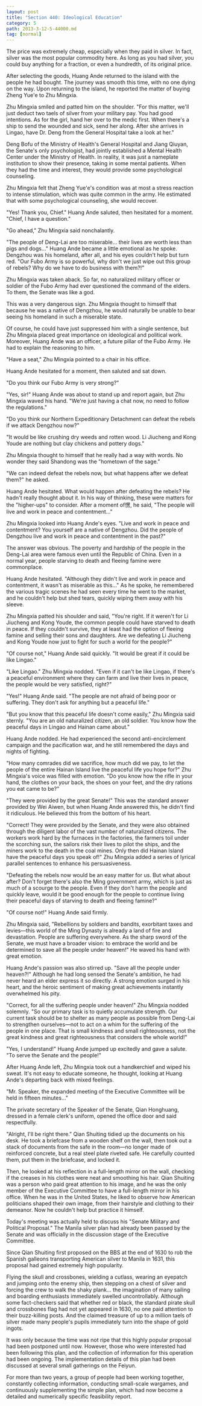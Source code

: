 ```yaml
---
layout: post
title: "Section 440: Ideological Education"
category: 5
path: 2013-3-12-5-44000.md
tag: [normal]
---
```


The price was extremely cheap, especially when they paid in silver. In fact, silver was the most popular commodity here. As long as you had silver, you could buy anything for a fraction, or even a hundredth, of its original price.

After selecting the goods, Huang Ande returned to the island with the people he had bought. The journey was smooth this time, with no one dying on the way. Upon returning to the island, he reported the matter of buying Zheng Yue'e to Zhu Mingxia.

Zhu Mingxia smiled and patted him on the shoulder. "For this matter, we'll just deduct two taels of silver from your military pay. You had good intentions. As for the girl, hand her over to the medic first. When there's a ship to send the wounded and sick, send her along. After she arrives in Lingao, have Dr. Deng from the General Hospital take a look at her."

Deng Bofu of the Ministry of Health's General Hospital and Jiang Qiuyan, the Senate's only psychologist, had jointly established a Mental Health Center under the Ministry of Health. In reality, it was just a nameplate institution to show their presence, taking in some mental patients. When they had the time and interest, they would provide some psychological counseling.

Zhu Mingxia felt that Zheng Yue'e's condition was at most a stress reaction to intense stimulation, which was quite common in the army. He estimated that with some psychological counseling, she would recover.

"Yes! Thank you, Chief." Huang Ande saluted, then hesitated for a moment. "Chief, I have a question."

"Go ahead," Zhu Mingxia said nonchalantly.

"The people of Deng-Lai are too miserable... their lives are worth less than pigs and dogs..." Huang Ande became a little emotional as he spoke. Dengzhou was his homeland, after all, and his eyes couldn't help but turn red. "Our Fubo Army is so powerful, why don't we just wipe out this group of rebels? Why do we have to do business with them?!"

Zhu Mingxia was taken aback. So far, no naturalized military officer or soldier of the Fubo Army had ever questioned the command of the elders. To them, the Senate was like a god.

This was a very dangerous sign. Zhu Mingxia thought to himself that because he was a native of Dengzhou, he would naturally be unable to bear seeing his homeland in such a miserable state.

Of course, he could have just suppressed him with a single sentence, but Zhu Mingxia placed great importance on ideological and political work. Moreover, Huang Ande was an officer, a future pillar of the Fubo Army. He had to explain the reasoning to him.

"Have a seat," Zhu Mingxia pointed to a chair in his office.

Huang Ande hesitated for a moment, then saluted and sat down.

"Do you think our Fubo Army is very strong?"

"Yes, sir!" Huang Ande was about to stand up and report again, but Zhu Mingxia waved his hand. "We're just having a chat now, no need to follow the regulations."

"Do you think our Northern Expeditionary Detachment can defeat the rebels if we attack Dengzhou now?"

"It would be like crushing dry weeds and rotten wood. Li Jiucheng and Kong Youde are nothing but clay chickens and pottery dogs."

Zhu Mingxia thought to himself that he really had a way with words. No wonder they said Shandong was the "hometown of the sage."

"We can indeed defeat the rebels now, but what happens after we defeat them?" he asked.

Huang Ande hesitated. What would happen after defeating the rebels? He hadn't really thought about it. In his way of thinking, these were matters for the "higher-ups" to consider. After a moment of愣, he said, "The people will live and work in peace and contentment..."

Zhu Mingxia looked into Huang Ande's eyes. "Live and work in peace and contentment? You yourself are a native of Dengzhou. Did the people of Dengzhou live and work in peace and contentment in the past?"

The answer was obvious. The poverty and hardship of the people in the Deng-Lai area were famous even until the Republic of China. Even in a normal year, people starving to death and fleeing famine were commonplace.

Huang Ande hesitated. "Although they didn't live and work in peace and contentment, it wasn't as miserable as this..." As he spoke, he remembered the various tragic scenes he had seen every time he went to the market, and he couldn't help but shed tears, quickly wiping them away with his sleeve.

Zhu Mingxia patted his shoulder and said, "You're right. If it weren't for Li Jiucheng and Kong Youde, the common people could have starved to death in peace. If they couldn't survive, they at least had the option of fleeing famine and selling their sons and daughters. Are we defeating Li Jiucheng and Kong Youde now just to fight for such a world for the people?"

"Of course not," Huang Ande said quickly. "It would be great if it could be like Lingao."

"Like Lingao." Zhu Mingxia nodded. "Even if it can't be like Lingao, if there's a peaceful environment where they can farm and live their lives in peace, the people would be very satisfied, right?"

"Yes!" Huang Ande said. "The people are not afraid of being poor or suffering. They don't ask for anything but a peaceful life."

"But you know that this peaceful life doesn't come easily," Zhu Mingxia said sternly. "You are an old naturalized citizen, an old soldier. You know how the peaceful days in Lingao and Hainan came about."

Huang Ande nodded. He had experienced the second anti-encirclement campaign and the pacification war, and he still remembered the days and nights of fighting.

"How many comrades did we sacrifice, how much did we pay, to let the people of the entire Hainan Island live the peaceful life you hope for?" Zhu Mingxia's voice was filled with emotion. "Do you know how the rifle in your hand, the clothes on your back, the shoes on your feet, and the dry rations you eat came to be?"

"They were provided by the great Senate!" This was the standard answer provided by Wei Aiwen, but when Huang Ande answered this, he didn't find it ridiculous. He believed this from the bottom of his heart.

"Correct! They were provided by the Senate, and they were also obtained through the diligent labor of the vast number of naturalized citizens. The workers work hard by the furnaces in the factories, the farmers toil under the scorching sun, the sailors risk their lives to pilot the ships, and the miners work to the death in the coal mines. Only then did Hainan Island have the peaceful days you speak of!" Zhu Mingxia added a series of lyrical parallel sentences to enhance his persuasiveness.

"Defeating the rebels now would be an easy matter for us. But what about after? Don't forget there's also the Ming government army, which is just as much of a scourge to the people. Even if they don't harm the people and quickly leave, would it be good enough for the people to continue living their peaceful days of starving to death and fleeing famine?"

"Of course not!" Huang Ande said firmly.

Zhu Mingxia said, "Rebellions by soldiers and bandits, exorbitant taxes and levies—this world of the Ming Dynasty is already a land of fire and devastation. People are suffering everywhere. As the sharp sword of the Senate, we must have a broader vision: to embrace the world and be determined to save all the people under heaven!" He waved his hand with great emotion.

Huang Ande's passion was also stirred up. "Save all the people under heaven?!" Although he had long sensed the Senate's ambition, he had never heard an elder express it so directly. A strong emotion surged in his heart, and the heroic sentiment of making great achievements instantly overwhelmed his pity.

"Correct, for all the suffering people under heaven!" Zhu Mingxia nodded solemnly. "So our primary task is to quietly accumulate strength. Our current task should be to shelter as many people as possible from Deng-Lai to strengthen ourselves—not to act on a whim for the suffering of the people in one place. That is small kindness and small righteousness, not the great kindness and great righteousness that considers the whole world!"

"Yes, I understand!" Huang Ande jumped up excitedly and gave a salute. "To serve the Senate and the people!"

After Huang Ande left, Zhu Mingxia took out a handkerchief and wiped his sweat. It's not easy to educate someone, he thought, looking at Huang Ande's departing back with mixed feelings.

"Mr. Speaker, the expanded meeting of the Executive Committee will be held in fifteen minutes..."

The private secretary of the Speaker of the Senate, Qian Honghuang, dressed in a female clerk's uniform, opened the office door and said respectfully.

"Alright, I'll be right there." Qian Shuiting tidied up the documents on his desk. He took a briefcase from a wooden shelf on the wall, then took out a stack of documents from the safe in the room—no longer made of reinforced concrete, but a real steel plate riveted safe. He carefully counted them, put them in the briefcase, and locked it.

Then, he looked at his reflection in a full-length mirror on the wall, checking if the creases in his clothes were neat and smoothing his hair. Qian Shuiting was a person who paid great attention to his image, and he was the only member of the Executive Committee to have a full-length mirror in his office. When he was in the United States, he liked to observe how American politicians shaped their own image, from their hairstyle and clothing to their demeanor. Now he couldn't help but practice it himself.

Today's meeting was actually held to discuss his "Senate Military and Political Proposal." The Manila silver plan had already been passed by the Senate and was officially in the discussion stage of the Executive Committee.

Since Qian Shuiting first proposed on the BBS at the end of 1630 to rob the Spanish galleons transporting American silver to Manila in 1631, this proposal had gained extremely high popularity.

Flying the skull and crossbones, wielding a cutlass, wearing an eyepatch and jumping onto the enemy ship, then stepping on a chest of silver and forcing the crew to walk the shaky plank... the imagination of many sailing and boarding enthusiasts immediately swelled uncontrollably. Although some fact-checkers said that whether red or black, the standard pirate skull and crossbones flag had not yet appeared in 1630, no one paid attention to their buzz-killing posts. And the claimed treasure of up to a million taels of silver made many people's pupils immediately turn into the shape of gold ingots.

It was only because the time was not ripe that this highly popular proposal had been postponed until now. However, those who were interested had been following this plan, and the collection of information for this operation had been ongoing. The implementation details of this plan had been discussed at several small gatherings on the Feiyun.

For more than two years, a group of people had been working together, constantly collecting information, conducting small-scale wargames, and continuously supplementing the simple plan, which had now become a detailed and numerically specific feasibility report.
